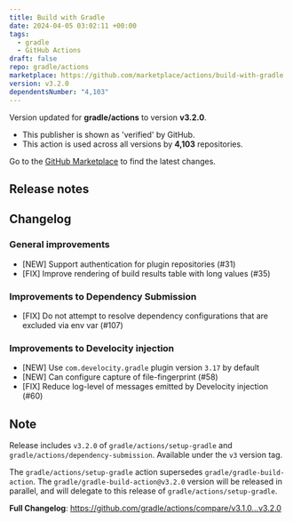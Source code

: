 ```yaml
---
title: Build with Gradle
date: 2024-04-05 03:02:11 +00:00
tags:
  - gradle
  - GitHub Actions
draft: false
repo: gradle/actions
marketplace: https://github.com/marketplace/actions/build-with-gradle
version: v3.2.0
dependentsNumber: "4,103"
---
```



Version updated for **gradle/actions** to version **v3.2.0**.
- This publisher is shown as 'verified' by GitHub.
- This action is used across all versions by **4,103** repositories.

Go to the [GitHub Marketplace](https://github.com/marketplace/actions/build-with-gradle) to find the latest changes.

## Release notes

## Changelog

### General improvements

- [NEW] Support authentication for plugin repositories (#31)
- [FIX] Improve rendering of build results table with long values (#35)

### Improvements to Dependency Submission

- [FIX] Do not attempt to resolve dependency configurations that are excluded via env var (#107)

### Improvements to Develocity injection

- [NEW] Use `com.develocity.gradle` plugin version `3.17` by default
- [NEW] Can configure capture of file-fingerprint (#58)
- [FIX] Reduce log-level of messages emitted by Develocity injection (#60)

## Note

Release includes `v3.2.0` of `gradle/actions/setup-gradle` and `gradle/actions/dependency-submission`.
Available under the `v3` version tag.

The `gradle/actions/setup-gradle` action supersedes `gradle/gradle-build-action`.
The `gradle/gradle-build-action@v3.2.0` version will be released in parallel, and will delegate to this release of `gradle/actions/setup-gradle`.


**Full Changelog**: https://github.com/gradle/actions/compare/v3.1.0...v3.2.0
